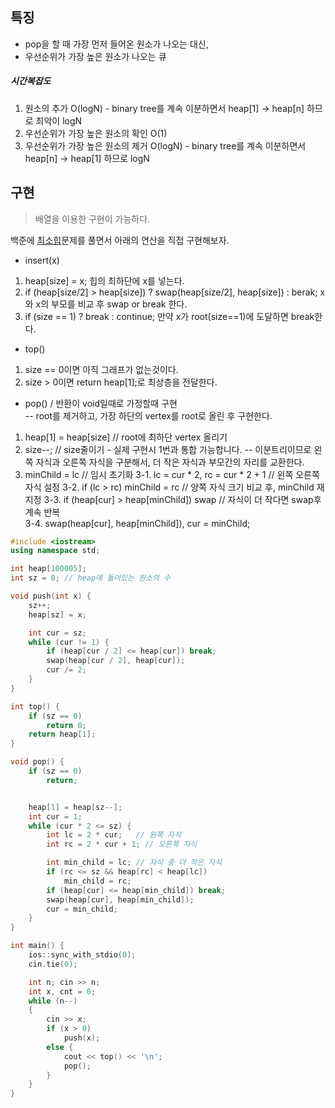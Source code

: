 ## 특징
 - pop을 할 때 가장 먼저 들어온 원소가 나오는 대신, 
 - 우선순위가 가장 높은 원소가 나오는 큐
##### 시간복잡도
1. 원소의 추가 O(logN) - binary tree를 계속 이분하면서 heap[1] -> heap[n] 하므로 최악이 logN
2. 우선순위가 가장 높은 원소의 확인 O(1)
3. 우선순위가 가장 높은 원소의 제거 O(logN) - binary tree를 계속 이분하면서 heap[n] -> heap[1] 하므로 logN    
## 구현 
> 배열을 이용한 구현이 가능하다.

백준에 [최소힙](https://www.acmicpc.net/problem/1927)문제를 풀면서 아래의 연산을 직접 구현해보자.
- insert(x)
1. heap[size] = x; 힙의 최하단에 x를 넣는다.
2. if (heap[size/2] > heap[size]) ? swap(heap[size/2], heap[size]) : berak; x와 x의 부모를 비교 후 swap or break 한다.
3. if (size == 1) ? break  : continue; 만약 x가 root(size==1)에 도달하면 break한다.

- top()    
1. size == 0이면 아직 그래프가 없는것이다.
2. size > 0이면 return heap[1];로 최상층을 전달한다.

- pop() / 반환이 void일때로 가정할때 구현        
-- root를 제거하고, 가장 하단의 vertex를 root로 올린 후 구현한다.    
1. heap[1] = heap[size] // root에 최하단 vertex 올리기
2. size--; // size줄이기 - 실제 구현시 1번과 통합 가능합니다.
-- 이분트리이므로 왼쪽 자식과 오른쪽 자식을 구분해서, 더 작은 자식과 부모간의 자리를 교환한다. 
3. minChild = lc // 임시 초기화 
3-1. lc = cur * 2, rc = cur * 2 + 1 // 왼쪽 오른쪽 자식 설정
3-2. if (lc > rc) minChild = rc // 양쪽 자식 크기 비교 후, minChild 재지정
3-3. if (heap[cur] > heap[minChild]) swap // 자식이 더 작다면 swap후 계속 반복    
3-4. swap(heap[cur], heap[minChild]), cur = minChild;


```cpp
#include <iostream>
using namespace std;

int heap[100005];
int sz = 0; // heap에 들어있는 원소의 수

void push(int x) {
	sz++;
	heap[sz] = x;

	int cur = sz;
	while (cur != 1) {
		if (heap[cur / 2] <= heap[cur]) break;
		swap(heap[cur / 2], heap[cur]);
		cur /= 2;
	}
}

int top() {
	if (sz == 0)
		return 0;
	return heap[1];
}

void pop() {
	if (sz == 0)
		return;


	heap[1] = heap[sz--];
	int cur = 1;
	while (cur * 2 <= sz) {
		int lc = 2 * cur;	// 왼쪽 자식
		int rc = 2 * cur + 1; // 오른쪽 자식

		int min_child = lc; // 자식 중 더 작은 자식
		if (rc <= sz && heap[rc] < heap[lc])
			min_child = rc;
		if (heap[cur] <= heap[min_child]) break;
		swap(heap[cur], heap[min_child]);
		cur = min_child;
	}
}

int main() {
	ios::sync_with_stdio(0);
	cin.tie(0);

	int n; cin >> n;
	int x, cnt = 0;
	while (n--)
	{
		cin >> x;
		if (x > 0)
			push(x);
		else {
			cout << top() << '\n';
			pop();
		}
	}
}
```
